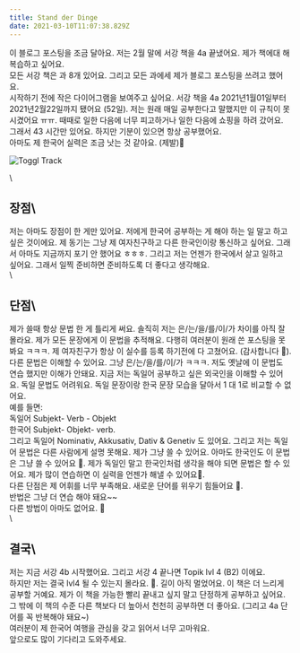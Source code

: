 ```yaml
---
title: Stand der Dinge
date: 2021-03-10T11:07:38.829Z
---
```

<!--StartFragment-->

이 블로그 포스팅을 조금 달아요. 저는 2월 말에 서강 책을 4a 끝냈어요. 제가 책에대 해 복습하고 싶어요.\
모든 서강 책은 과 8개 있어요. 그리고 모든 과에세 제가 블로그 포스팅을 쓰려고 했어요.\
시작하기 전에 작은 다이어그램을 보여주고 싶어요. 서강 책을 4a 2021년1월01일부터 2021년2월22일까지 됐어요 (52일). 저는 원래 매일 공부한다고 말했지만 이 규칙이 못 시겼어요 ㅠㅠ. 때때로 일한 다음에 너무 피고하거나 일한 다음에 쇼핑을 하려 갔어요. 그래서 43 시간만 있어요. 하지만 기분이 있으면 항상 공부했어요.\
아마도 제 한국어 실력은 조금 낫는 것 같아요. (제발)🥺

![Toggl Track](/img/bild1.png "Toggl Track")

\
## 장점\
저는 아마도 장점이 한 게만 있어요. 저에게 한국어 공부하는 게 해야 하는 일 말고 하고 싶은 것이에요. 제 동기는 그냥 제 여자친구하고 다른 한국인이랑 통신하고 싶어요. 그래서 아마도 지금까지 포기 안 했어요 ㅎㅎㅎ. 그리고 저는 언젠가 한국에서 살고 일하고 싶어요. 그래서 일찍 준비하면 준비하도록 더 좋다고 생각해요.\
\
## 단점\
제가 쓸때 항상 문법 한 게 틀리게 써요. 솔직히 저는 은/는/을/를/이/가 차이를 아직 잘 몰라요. 제가 모든 문장에게 이 문법을 추적해요. 다행히 여러분이 원래 쓴 포스팅을 못 봐요 ㅋㅋㅋ. 제 여자친구가 항상 이 실수를 등록 하기전에 다 고쳤어요. (감사합니다 🥰).\
다른 문법은 이해할 수 있어요. 그냥 은/는/을/를/이/가 ㅋㅋㅋ. 저도 옛날에 이 문법도 연습 했지만 이해가 안돼요. 지금 저는 독일어 공부하고 싶은 외국인을 이해할 수 있어요. 독일 문법도 어려워요. 독일 문장이랑 한국 문장 모습을 달아서 1 대 1로 비교할 수 없어요.\
예를 들면:\
독일어 Subjekt- Verb - Objekt\
한국어 Subjekt- Objekt- verb.\
그리고 독일어 Nominativ, Akkusativ, Dativ & Genetiv 도 있어요. 그리고 저는 독일어 문법은 다른 사람에게 설명 못해요. 제가 그냥 쓸 수 있어요. 아마도 한국인도 이 문법은 그냥 쓸 수 있어요 🥲. 제가 독일인 말고 한국인처럼 생각을 해야 되면 문법은 할 수 있어요. 제가 많이 연습하면 이 실력을 언젠가 해낼 수 있어요🥺.\
다른 단점은 제 어휘를 너무 부족해요. 새로운 단어를 위우기 힘들어요 🥲.\
반법은 그냥 더 연습 해야 돼요\~\~\
다른 방법이 아마도 없어요. 🤔\
\
## 결국\
저는 지금 서강 4b 시작했어요. 그리고 서강 4 끝나면 Topik lvl 4 (B2) 이에요.\
하지만 저는 결국 lvl4 될 수 있는지 몰라요. 🥲. 길이 아직 멀었어요. 이 책은 더 느리게 공부할 거예요. 제가 이 책을 가능한 빨리 끝내고 싶지 말고 단정하게 공부하고 싶어요. 그 밖에 이 책의 수준 다른 책보다 더 높아서 천천히 공부하면 더 좋아요. (그리고 4a 단어를 꼭 반복해야 돼요~)\
여러분이 제 한국어 여행을 관심을 갖고 읽어서 너무 고마워요.\
앞으로도 많이 기다리고 도와주세요.

<!--EndFragment-->